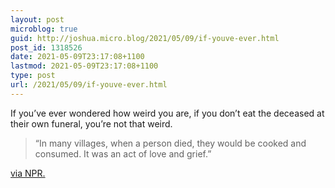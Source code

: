 ```yaml
---
layout: post
microblog: true
guid: http://joshua.micro.blog/2021/05/09/if-youve-ever.html
post_id: 1318526
date: 2021-05-09T23:17:08+1100
lastmod: 2021-05-09T23:17:08+1100
type: post
url: /2021/05/09/if-youve-ever.html
---
```

If you’ve ever wondered how weird you are, if you don’t eat the deceased at their own funeral, you’re not that weird.

> “In many villages, when a person died, they would be cooked and consumed. It was an act of love and grief.”

[via NPR.](https://www.npr.org/sections/thesalt/2016/09/06/482952588/when-people-ate-people-a-strange-disease-emerged)
